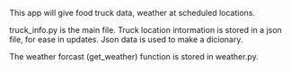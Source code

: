 This app will give food truck data, weather at scheduled locations. 

truck_info.py is the main file. Truck location intormation is stored in a json file, for ease in updates. Json data is used to make a dicionary.

The weather forcast (get_weather) function is stored in weather.py.